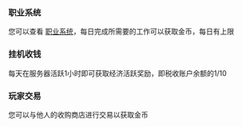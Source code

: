 ### 职业系统
您可以查看 [职业系统](/docs/职业系统.md)，每日完成所需要的工作可以获取金币，每日有上限
### 挂机收钱
每天在服务器活跃1小时即可获取经济活跃奖励，即税收账户余额的1/10
### 玩家交易
您可以与他人的收购商店进行交易以获取金币